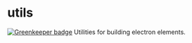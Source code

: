 # utils

[![Greenkeeper badge](https://badges.greenkeeper.io/electron-elements/utils.svg)](https://greenkeeper.io/)
Utilities for building electron elements.
